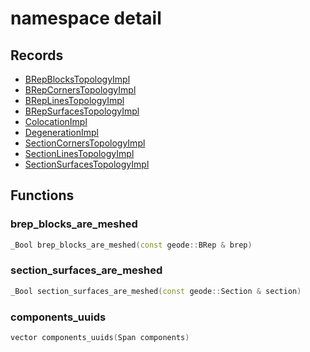 # namespace detail



## Records

* [BRepBlocksTopologyImpl](BRepBlocksTopologyImpl.md)
* [BRepCornersTopologyImpl](BRepCornersTopologyImpl.md)
* [BRepLinesTopologyImpl](BRepLinesTopologyImpl.md)
* [BRepSurfacesTopologyImpl](BRepSurfacesTopologyImpl.md)
* [ColocationImpl](ColocationImpl.md)
* [DegenerationImpl](DegenerationImpl.md)
* [SectionCornersTopologyImpl](SectionCornersTopologyImpl.md)
* [SectionLinesTopologyImpl](SectionLinesTopologyImpl.md)
* [SectionSurfacesTopologyImpl](SectionSurfacesTopologyImpl.md)


## Functions

### brep_blocks_are_meshed

```cpp
_Bool brep_blocks_are_meshed(const geode::BRep & brep)
```


### section_surfaces_are_meshed

```cpp
_Bool section_surfaces_are_meshed(const geode::Section & section)
```


### components_uuids

```cpp
vector components_uuids(Span components)
```




